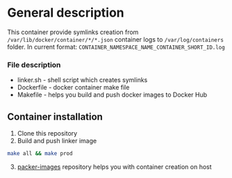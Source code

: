 # General description

This container provide symlinks creation from `/var/lib/docker/container/*/*.json` container logs to `/var/log/containers` folder. In current format: `CONTAINER_NAMESPACE_NAME_CONTAINER_SHORT_ID.log`

### File description

 * linker.sh - shell script which creates symlinks
 * Dockerfile - docker container make file
 * Makefile - helps you build and push docker images to Docker Hub

## Container installation

 1. Clone this repository
 2. Build and push linker image

```bash
make all && make prod
```
 3. [packer-images](https://github.com/AnchorFree/packer-images) repository helps you with container creation on host
